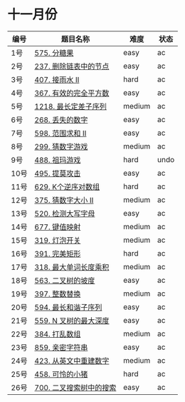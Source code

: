 # 十一月份

**编号**|**题目名称**|**难度**|**状态**
--------|------------|--------|--------
1号|[575. 分糖果](./第1题%20575.%20分糖果)|easy|ac
2号|[237. 删除链表中的节点](./第2题%20237.%20删除链表中的节点)|easy|ac
3号|[407. 接雨水 II](./第3题%20407.%20接雨水%20II)|hard|ac
4号|[367. 有效的完全平方数](./第4题%20367.%20有效的完全平方数)|easy|ac
5号|[1218. 最长定差子序列](./第5题%201218.%20最长定差子序列)|medium|ac
6号|[268. 丢失的数字](./第6题%20268.%20丢失的数字)|easy|ac
7号|[598. 范围求和 II](./第7题%20598.%20范围求和%20II)|easy|ac
8号|[299. 猜数字游戏](./第8题%20299.%20猜数字游戏)|medium|ac
9号|[488. 祖玛游戏](./第9题%20488.%20祖玛游戏)|hard|undo
10号|[495. 提莫攻击](./第10题%20495.%20提莫攻击)|easy|ac
11号|[629. K个逆序对数组](./第11题%20629.%20K个逆序对数组)|hard|ac
12号|[375. 猜数字大小 II](./第12题%20375.%20猜数字大小%20II)|medium|ac
13号|[520. 检测大写字母](./第13题%20520.%20检测大写字母)|easy|ac
14号|[677. 键值映射](./第14题%20677.%20键值映射)|medium|ac
15号|[319. 灯泡开关](./第15题%20319.%20灯泡开关)|medium|ac
16号|[391. 完美矩形](./第16题%20391.%20完美矩形)|hard|ac
17号|[318. 最大单词长度乘积](./第17题%20318.%20最大单词长度乘积)|medium|ac
18号|[563. 二叉树的坡度](./第18题%20563.%20二叉树的坡度)|easy|ac
19号|[397. 整数替换](./第19题%20397.%20整数替换)|medium|ac
20号|[594. 最长和谐子序列](./第20题%20594.%20最长和谐子序列)|easy|ac
21号|[559. N 叉树的最大深度](./第21题%20559.%20N%20叉树的最大深度)|easy|ac
22号|[384. 打乱数组](./第22题%20384.%20打乱数组)|medium|ac
23号|[859. 亲密字符串](./第23题%20859.%20亲密字符串)|easy|ac
24号|[423. 从英文中重建数字](./第24题%20423.%20从英文中重建数字)|medium|ac
25号|[458. 可怜的小猪](./第25题%20458.%20可怜的小猪)|hard|ac
26号|[700. 二叉搜索树中的搜索](./第26题%20700.%20二叉搜索树中的搜索)|easy|ac
